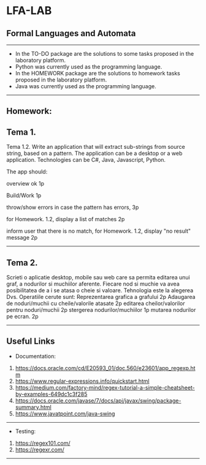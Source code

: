 # LFA-LAB
Formal Languages and Automata
---
---
- In the TO-DO package are the solutions to some tasks proposed in the laboratory platform.
- Python was currently used as the  programming language.
- In the HOMEWORK package are the solutions to homework tasks proposed in the laboratory platform.
- Java was currently used as the  programming language.
---

Homework:
----
Tema 1. 
----
Tema 1.2. Write an application that will extract sub-strings from source string, based on a pattern. The application can be a desktop or a web application. Technologies can be C#, Java, Javascript, Python.

  The app should:
  
   overview ok 1p
        
   Build/Work 1p
        
  throw/show errors in case the pattern has errors, 3p
    
  for Homework. 1.2, display a list of matches 2p
    
  inform user that there is no match, for Homework. 1.2, display "no result" message 2p

-----
Tema 2.
-----
Scrieti o aplicatie desktop, mobile sau web care sa permita editarea unui graf, a nodurilor si muchiilor aferente. Fiecare nod si muchie va avea posibilitatea de a i se atasa o cheie si valoare.
Tehnologia este la alegerea Dvs.
Operatiile cerute sunt:
    Reprezentarea grafica a grafului 2p
        Adaugarea de noduri/muchii cu cheile/valorile atasate 2p
        editarea cheilor/valorilor pentru noduri/muchii 2p
        stergerea nodurilor/muchiilor 1p
        mutarea nodurilor pe ecran. 2p

----
Useful Links 
--
- Documentation:

1. https://docs.oracle.com/cd/E20593_01/doc.560/e23601/app_regexp.htm
2. https://www.regular-expressions.info/quickstart.html
3. https://medium.com/factory-mind/regex-tutorial-a-simple-cheatsheet-by-examples-649dc1c3f285
4. https://docs.oracle.com/javase/7/docs/api/javax/swing/package-summary.html
5. https://www.javatpoint.com/java-swing
---

- Testing:

1. https://regex101.com/
2. https://regexr.com/
---
